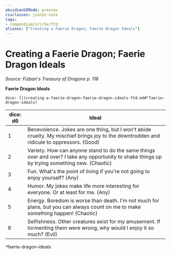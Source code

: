 ```yaml
---
obsidianUIMode: preview
cssclasses: json5e-note
tags:
- compendium/src/5e/ftd
aliases: ["Creating a Faerie Dragon; Faerie Dragon Ideals"]
---
```

# Creating a Faerie Dragon; Faerie Dragon Ideals
*Source: Fizban's Treasury of Dragons p. 118* 

**Faerie Dragon Ideals**

`dice: [](creating-a-faerie-dragon-faerie-dragon-ideals-ftd.md#^faerie-dragon-ideals)`

| dice: d6 | Ideal |
|----------|-------|
| 1 | Benevolence. Jokes are one thing, but I won't abide cruelty. My mischief brings joy to the downtrodden and ridicule to oppressors. (Good) |
| 2 | Variety. How can anyone stand to do the same things over and over? I take any opportunity to shake things up by trying something new. (Chaotic) |
| 3 | Fun. What's the point of living if you're not going to enjoy yourself? (Any) |
| 4 | Humor. My jokes make life more interesting for everyone. Or at least for me. (Any) |
| 5 | Energy. Boredom is worse than death. I'm not much for plans, but you can always count on me to make something happen! (Chaotic) |
| 6 | Selfishness. Other creatures exist for my amusement. If tormenting them were wrong, why would I enjoy it so much? (Evil) |
^faerie-dragon-ideals